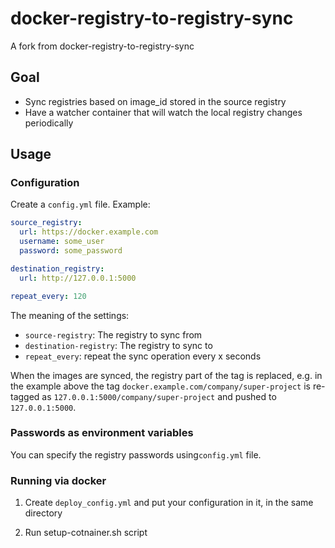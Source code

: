 # docker-registry-to-registry-sync

A fork from docker-registry-to-registry-sync

## Goal
- Sync registries based on image_id stored in the source registry
- Have a watcher container that will watch the local registry changes periodically

## Usage

### Configuration

Create a `config.yml` file. Example:

```yaml
source_registry:
  url: https://docker.example.com
  username: some_user
  password: some_password

destination_registry:
  url: http://127.0.0.1:5000

repeat_every: 120

```

The meaning of the settings:

* `source-registry`: The registry to sync from
* `destination-registry`: The registry to sync to
* `repeat_every`: repeat the sync operation every x seconds
  
When the images are synced, the registry part of the tag is replaced, e.g.
in the example above the tag `docker.example.com/company/super-project` is
re-tagged as `127.0.0.1:5000/company/super-project` and pushed to `127.0.0.1:5000`.

### Passwords as environment variables

You can specify the registry passwords using`config.yml` file.

### Running via docker

1. Create `deploy_config.yml` and put your configuration in it, in the same directory

2. Run setup-cotnainer.sh script
